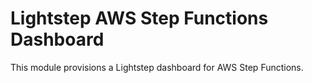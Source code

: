 # Lightstep AWS Step Functions Dashboard

This module provisions a Lightstep dashboard for AWS Step Functions.

